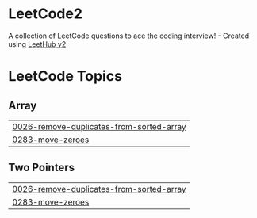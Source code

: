 # LeetCode2
A collection of LeetCode questions to ace the coding interview! - Created using [LeetHub v2](https://github.com/arunbhardwaj/LeetHub-2.0)

<!---LeetCode Topics Start-->
# LeetCode Topics
## Array
|  |
| ------- |
| [0026-remove-duplicates-from-sorted-array](https://github.com/anamolsoman/LeetCode2/tree/master/0026-remove-duplicates-from-sorted-array) |
| [0283-move-zeroes](https://github.com/anamolsoman/LeetCode2/tree/master/0283-move-zeroes) |
## Two Pointers
|  |
| ------- |
| [0026-remove-duplicates-from-sorted-array](https://github.com/anamolsoman/LeetCode2/tree/master/0026-remove-duplicates-from-sorted-array) |
| [0283-move-zeroes](https://github.com/anamolsoman/LeetCode2/tree/master/0283-move-zeroes) |
<!---LeetCode Topics End-->